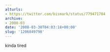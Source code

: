```yaml
---
alturls:
- https://twitter.com/bismark/status/779471784
archive:
- 2008-03
date: '2008-03-30T04:03:18+00:00'
slug: '1206849798'
---
```


kinda tired

